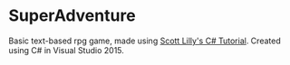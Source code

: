 # SuperAdventure
Basic text-based rpg game, made using [Scott Lilly's C# Tutorial](http://scottlilly.com/learn-c-by-building-a-simple-rpg-index/).
Created using C# in Visual Studio 2015.
